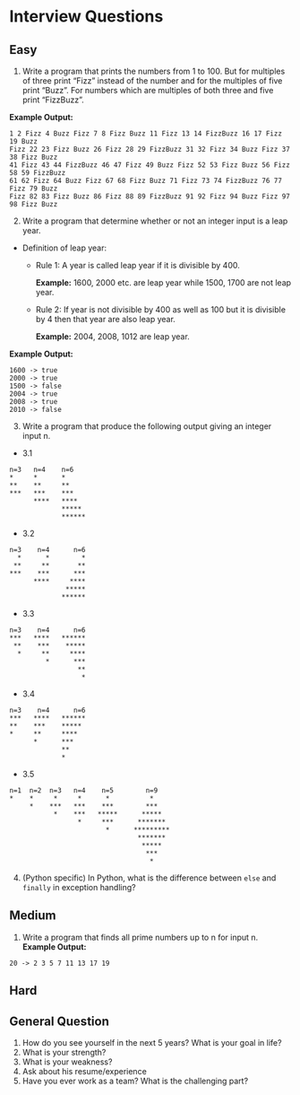 # Interview Questions
## Easy
1. Write a program that prints the numbers from 1 to 100. But for multiples of three print “Fizz” instead of the number and for the multiples of five print “Buzz”. For numbers which are multiples of both three and five print “FizzBuzz”.

  **Example Output:**
  ```
  1 2 Fizz 4 Buzz Fizz 7 8 Fizz Buzz 11 Fizz 13 14 FizzBuzz 16 17 Fizz 19 Buzz
  Fizz 22 23 Fizz Buzz 26 Fizz 28 29 FizzBuzz 31 32 Fizz 34 Buzz Fizz 37 38 Fizz Buzz
  41 Fizz 43 44 FizzBuzz 46 47 Fizz 49 Buzz Fizz 52 53 Fizz Buzz 56 Fizz 58 59 FizzBuzz
  61 62 Fizz 64 Buzz Fizz 67 68 Fizz Buzz 71 Fizz 73 74 FizzBuzz 76 77 Fizz 79 Buzz
  Fizz 82 83 Fizz Buzz 86 Fizz 88 89 FizzBuzz 91 92 Fizz 94 Buzz Fizz 97 98 Fizz Buzz
  ```

2. Write a program that determine whether or not an integer input is a leap year.
  - Definition of leap year:
    - Rule 1: A year is called leap year if it is divisible by 400.

      **Example:** 1600, 2000 etc. are leap year while 1500, 1700 are not leap year.
    - Rule 2: If year is not divisible by 400 as well as 100 but it is divisible by 4 then that year are also leap year.

      **Example:**  2004, 2008, 1012 are leap year.

  **Example Output:**
  ```
  1600 -> true
  2000 -> true
  1500 -> false
  2004 -> true
  2008 -> true
  2010 -> false
  ```

3. Write a program that produce the following output giving an integer input n.
  * 3.1
```
n=3   n=4    n=6
*     *      *
**    **     **
***   ***    ***
      ****   ****
             *****
             ******
```

  * 3.2
```
n=3    n=4      n=6
  *      *        *
 **     **       **
***    ***      ***
      ****     ****
              *****
             ******
```

  * 3.3
```
n=3    n=4      n=6
***   ****   ******
 **    ***    *****
  *     **     ****
         *      ***
                 **
                  *
```

  * 3.4
```
n=3    n=4      n=6
***   ****   ******
**    ***    *****
*     **     ****
      *      ***
             **
             *
```

  * 3.5
```
n=1  n=2  n=3   n=4    n=5        n=9
*    *     *     *      *          *
     *    ***   ***    ***        ***
           *    ***   *****      *****
                 *     ***      *******
                        *      *********
                                *******
                                 *****
                                  ***
                                   *
```

4. (Python specific) In Python, what is the difference between `else` and `finally` in exception handling?

## Medium
1. Write a program that finds all prime numbers up to n for input n.
**Example Output:**
```
20 -> 2 3 5 7 11 13 17 19
```

## Hard

## General Question
1. How do you see yourself in the next 5 years? What is your goal in life?
2. What is your strength?
3. What is your weakness?
4. Ask about his resume/experience
5. Have you ever work as a team? What is the challenging part?
